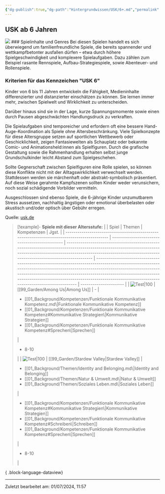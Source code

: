 ```yaml
---
{"dg-publish":true,"dg-path":"Hintergrundwissen/USK/6+.md","permalink":"/hintergrundwissen/usk/6/","noteIcon":"1"}
---
```


## USK ab 6 Jahren
<img src= "https://usk.de/wp-content/uploads/2019/06/usk6-1-300x300.png">
### Spielinhalte und Genres
Bei diesen Spielen handelt es sich überwiegend um familienfreundliche Spiele, die bereits spannender und wettkampfbetonter ausfallen dürfen – etwa durch höhere Spielgeschwindigkeit und komplexere Spielaufgaben. Dazu zählen zum Beispiel rasante Rennspiele, Aufbau-Strategiespiele, sowie Abenteuer- und Rollenspiele.

### Kriterien für das Kennzeichen "USK 6"
Kinder von 6 bis 11 Jahren entwickeln die Fähigkeit, Medieninhalte differenzierter und distanzierter einschätzen zu können. Sie lernen immer mehr, zwischen Spielwelt und Wirklichkeit zu unterscheiden.

Darüber hinaus sind sie in der Lage, kurze Spannungsmomente sowie einen durch Pausen abgeschwächten Handlungsdruck zu verkraften.

Die Spielaufgaben sind temporeicher und erfordern oft eine bessere Hand-Auge-Koordination als Spiele ohne Altersbeschränkung. Viele Spielkonzepte für diese Altersgruppe setzen auf sportlichen Wettbewerb oder Geschicklichkeit, zeigen Fantasiewelten als Schauplatz oder bekannte Comic- und Animationsheld:innen als Spielfiguren. Durch die grafische Gestaltung sowie die Rahmenhandlung erhalten selbst junge Grundschulkinder leicht Abstand zum Spielgeschehen.

Sollte Gegnerschaft zwischen Spielfiguren eine Rolle spielen, so können diese Konflikte nicht mit der Alltagswirklichkeit verwechselt werden. Stattdessen werden sie märchenhaft oder abstrakt-symbolisch präsentiert. Auf diese Weise gerahmte Kampfszenen sollten Kinder weder verunsichern, noch sozial schädigende Vorbilder vermitteln.

Ausgeschlossen sind ebenso Spiele, die 6-jährige Kinder unzumutbarem Stress aussetzen, nachhaltig ängstigen oder emotional überbelasten oder akustisch und/oder optisch über Gebühr erregen.

Quelle: [usk.de](https://usk.de/alle-lexikonbegriffe/usk-ab-06-jahren/)

>[!example]- **Spiele mit dieser Altersstufe:**
> |                                                                                               | Spiel                                           | Themen                                                                                                                                                                                                                                | Kompetenzen                                                                                                                                                                                                                                                                                                                                                    | Jgst.                  |
> | --------------------------------------------------------------------------------------------- | ----------------------------------------------- | ------------------------------------------------------------------------------------------------------------------------------------------------------------------------------------------------------------------------------------- | -------------------------------------------------------------------------------------------------------------------------------------------------------------------------------------------------------------------------------------------------------------------------------------------------------------------------------------------------------------- | ---------------------- |
> | ![Test\|100](https://images.igdb.com/igdb/image/upload/t_cover_big/co6kqt.webp)               | [[99_Garden/Among Us\|Among Us]]             | \-                                                                                                                                                                                                                                    | <ul><li>[[01_Background/Kompetenzen/Funktionale Kommunikative Kompetenz.md\\|Funktionale Kommunikative Kompetenz]]</li><li>[[01_Background/Kompetenzen/Funktionale Kommunikative Kompetenz#Kommunikative Strategien\\|Kommunikative Strategien]]</li><li>[[01_Background/Kompetenzen/Funktionale Kommunikative Kompetenz#Sprechen\\|Sprechen]]</li></ul> | <ul><li>8-10</li></ul> |
> | ![Test\|100](https://images.igdb.com/igdb/image/upload/t_cover_big/xrpmydnu9rpxvxfjkiu7.webp) | [[99_Garden/Stardew Valley\|Stardew Valley]] | <ul><li>[[01_Background/Themen/Identity and Belonging.md\\|Identity and Belonging]]</li><li>[[01_Background/Themen/Natur & Umwelt.md\\|Natur & Umwelt]]</li><li>[[01_Background/Themen/Soziales Leben.md\\|Soziales Leben]]</li></ul> | <ul><li>[[01_Background/Kompetenzen/Funktionale Kommunikative Kompetenz#Kommunikative Strategien\\|Kommunikative Strategien]]</li><li>[[01_Background/Kompetenzen/Funktionale Kommunikative Kompetenz#Schreiben\\|Schreiben]]</li><li>[[01_Background/Kompetenzen/Funktionale Kommunikative Kompetenz#Sprechen\\|Sprechen]]</li></ul>                 | <ul><li>8-10</li></ul> |
> 
{ .block-language-dataview}

---
Zuletzt bearbeitet am: 01/07/2024, 11:57